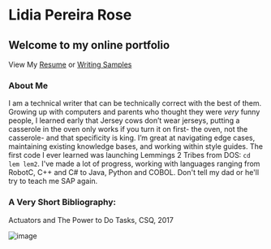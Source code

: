 # Lidia Pereira Rose
## Welcome to my online portfolio
View My [Resume](http://LJPR.github.io/resume.html) or [Writing Samples](http://LJPR.github.io/samples.html)

### About Me

I am a technical writer that can be technically correct with the best of them. Growing up with computers and parents who thought they were *very* funny people, I learned early that Jersey cows don’t wear jerseys, putting a casserole in the oven only works if you turn it on first- the oven, not the casserole- and that specificity is king. I’m great at navigating edge cases, maintaining existing knowledge bases, and working within style guides.  The first code I ever learned was launching Lemmings 2 Tribes from DOS: `cd lem lem2`. I've made a lot of progress, working with languages ranging from RobotC, C++ and C# to Java, Python and COBOL. Don't tell my dad or he'll try to teach me SAP again. 


### A Very Short Bibliography: 


 Actuators and The Power to Do Tasks, CSQ, 2017
 
 ![image](https://user-images.githubusercontent.com/38336975/110595475-0a958200-814c-11eb-9ee0-196c6bd5312f.png)

